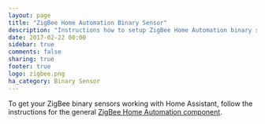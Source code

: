 ```yaml
---
layout: page
title: "ZigBee Home Automation Binary Sensor"
description: "Instructions how to setup ZigBee Home Automation binary sensors within Home Assistant."
date: 2017-02-22 00:00
sidebar: true
comments: false
sharing: true
footer: true
logo: zigbee.png
ha_category: Binary Sensor
---
```


To get your ZigBee binary sensors working with Home Assistant, follow the
instructions for the general [ZigBee Home Automation
component](/components/zha/).
